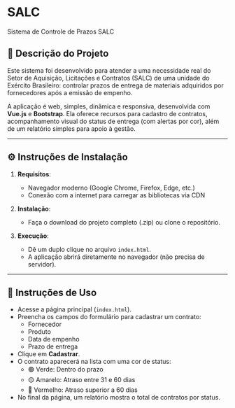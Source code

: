 # SALC
Sistema de Controle de Prazos SALC

## 📘 Descrição do Projeto

Este sistema foi desenvolvido para atender a uma necessidade real do Setor de Aquisição, Licitações e Contratos (SALC) de uma unidade do Exército Brasileiro: controlar prazos de entrega de materiais adquiridos por fornecedores após a emissão de empenho.

A aplicação é web, simples, dinâmica e responsiva, desenvolvida com **Vue.js** e **Bootstrap**. Ela oferece recursos para cadastro de contratos, acompanhamento visual do status de entrega (com alertas por cor), além de um relatório simples para apoio à gestão.

---

## ⚙️ Instruções de Instalação

1. **Requisitos**:  
   - Navegador moderno (Google Chrome, Firefox, Edge, etc.)  
   - Conexão com a internet para carregar as bibliotecas via CDN

2. **Instalação**:  
   - Faça o download do projeto completo (.zip) ou clone o repositório.

3. **Execução**:  
   - Dê um duplo clique no arquivo `index.html`.
   - A aplicação abrirá diretamente no navegador (não precisa de servidor).

---

## 🚀 Instruções de Uso

- Acesse a página principal (`index.html`).
- Preencha os campos do formulário para cadastrar um contrato:
  - Fornecedor
  - Produto
  - Data de empenho
  - Prazo de entrega
- Clique em **Cadastrar**.
- O contrato aparecerá na lista com uma cor de status:
  - 🟢 Verde: Dentro do prazo
  - 🟡 Amarelo: Atraso entre 31 e 60 dias
  - 🔴 Vermelho: Atraso superior a 60 dias
- No final da página, um relatório mostra o total de contratos por status.
